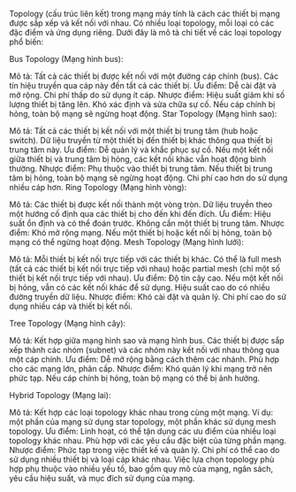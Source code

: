 Topology (cấu trúc liên kết) trong mạng máy tính là cách các thiết bị mạng được sắp xếp và kết nối với nhau. Có nhiều loại topology, mỗi loại có các đặc điểm và ứng dụng riêng. Dưới đây là mô tả chi tiết về các loại topology phổ biến:

Bus Topology (Mạng hình bus):

Mô tả: Tất cả các thiết bị được kết nối với một đường cáp chính (bus). Các tín hiệu truyền qua cáp này đến tất cả các thiết bị.
Ưu điểm:
Dễ cài đặt và mở rộng.
Chi phí thấp do sử dụng ít cáp.
Nhược điểm:
Hiệu suất giảm khi số lượng thiết bị tăng lên.
Khó xác định và sửa chữa sự cố.
Nếu cáp chính bị hỏng, toàn bộ mạng sẽ ngừng hoạt động.
Star Topology (Mạng hình sao):

Mô tả: Tất cả các thiết bị kết nối với một thiết bị trung tâm (hub hoặc switch). Dữ liệu truyền từ một thiết bị đến thiết bị khác thông qua thiết bị trung tâm này.
Ưu điểm:
Dễ quản lý và khắc phục sự cố.
Nếu một kết nối giữa thiết bị và trung tâm bị hỏng, các kết nối khác vẫn hoạt động bình thường.
Nhược điểm:
Phụ thuộc vào thiết bị trung tâm. Nếu thiết bị trung tâm bị hỏng, toàn bộ mạng sẽ ngừng hoạt động.
Chi phí cao hơn do sử dụng nhiều cáp hơn.
Ring Topology (Mạng hình vòng):

Mô tả: Các thiết bị được kết nối thành một vòng tròn. Dữ liệu truyền theo một hướng cố định qua các thiết bị cho đến khi đến đích.
Ưu điểm:
Hiệu suất ổn định và có thể đoán trước.
Không cần một thiết bị trung tâm.
Nhược điểm:
Khó mở rộng mạng.
Nếu một thiết bị hoặc kết nối bị hỏng, toàn bộ mạng có thể ngừng hoạt động.
Mesh Topology (Mạng hình lưới):

Mô tả: Mỗi thiết bị kết nối trực tiếp với các thiết bị khác. Có thể là full mesh (tất cả các thiết bị kết nối trực tiếp với nhau) hoặc partial mesh (chỉ một số thiết bị kết nối trực tiếp với nhau).
Ưu điểm:
Độ tin cậy cao. Nếu một kết nối bị hỏng, vẫn có các kết nối khác để sử dụng.
Hiệu suất cao do có nhiều đường truyền dữ liệu.
Nhược điểm:
Khó cài đặt và quản lý.
Chi phí cao do sử dụng nhiều cáp và thiết bị kết nối.


Tree Topology (Mạng hình cây):

Mô tả: Kết hợp giữa mạng hình sao và mạng hình bus. Các thiết bị được sắp xếp thành các nhóm (subnet) và các nhóm này kết nối với nhau thông qua một cáp chính.
Ưu điểm:
Dễ mở rộng bằng cách thêm các nhánh.
Phù hợp cho các mạng lớn, phân cấp.
Nhược điểm:
Khó quản lý khi mạng trở nên phức tạp.
Nếu cáp chính bị hỏng, toàn bộ mạng có thể bị ảnh hưởng.


Hybrid Topology (Mạng lai):

Mô tả: Kết hợp các loại topology khác nhau trong cùng một mạng. Ví dụ: một phần của mạng sử dụng star topology, một phần khác sử dụng mesh topology.
Ưu điểm:
Linh hoạt, có thể tận dụng các ưu điểm của nhiều loại topology khác nhau.
Phù hợp với các yêu cầu đặc biệt của từng phần mạng.
Nhược điểm:
Phức tạp trong việc thiết kế và quản lý.
Chi phí có thể cao do sử dụng nhiều thiết bị và loại cáp khác nhau.
Việc lựa chọn topology phù hợp phụ thuộc vào nhiều yếu tố, bao gồm quy mô của mạng, ngân sách, yêu cầu hiệu suất, và mục đích sử dụng của mạng.